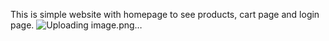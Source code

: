 This is simple website with homepage to see products, cart page and login page.
![Uploading image.png…]()

